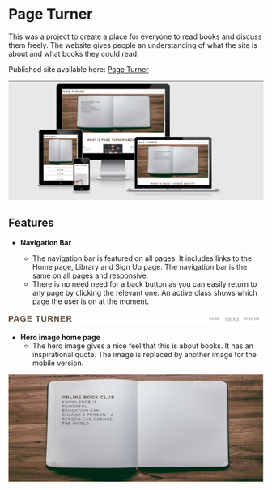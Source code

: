 # Page Turner

This was a project to create a place for everyone to read books and discuss them freely. The website gives people an understanding of what the site is about and what books they could read. 

Published site available here: [Page Turner](https://cwilson1993.github.io/Page-Turner-PP1/)

![responsive-image](assets/docs/responsive_design_image.png)

## Features

- __Navigation Bar__

  - The navigation bar is featured on all pages. It includes links to the Home page, Library and Sign Up page. The navigation bar is the same on all pages and responsive.
  - There is no need need for a back button as you can easily return to any page by clicking the relevant one. An active class shows which page the user is on at the moment.

![Navigation Bar](assets/docs/nav_bar.png)

- __Hero image home page__
  - The hero image gives a nice feel that this is about books. It has an inspirational quote. The image is replaced by another image for the mobile version.

![Hero image](assets/docs/hero_image.png)